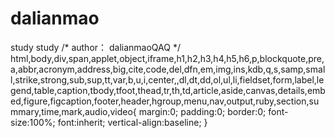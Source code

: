 # dalianmao
study study
/*
author： dalianmaoQAQ
*/
html,body,div,span,applet,object,iframe,h1,h2,h3,h4,h5,h6,p,blockquote,pre,a,abbr,acronym,address,big,cite,code,del,dfn,em,img,ins,kdb,q,s,samp,small,strike,strong,sub,sup,tt,var,b,u,i,center,,dl,dt,dd,ol,ul,li,fieldset,form,label,legend,table,caption,tbody,tfoot,thead,tr,th,td,article,aside,canvas,details,embed,figure,figcaption,footer,header,hgroup,menu,nav,output,ruby,section,summary,time,mark,audio,video{
 margin:0;
 padding:0;
 border:0;
 font-size:100%;
 font:inherit;
 vertical-align:baseline;
}

